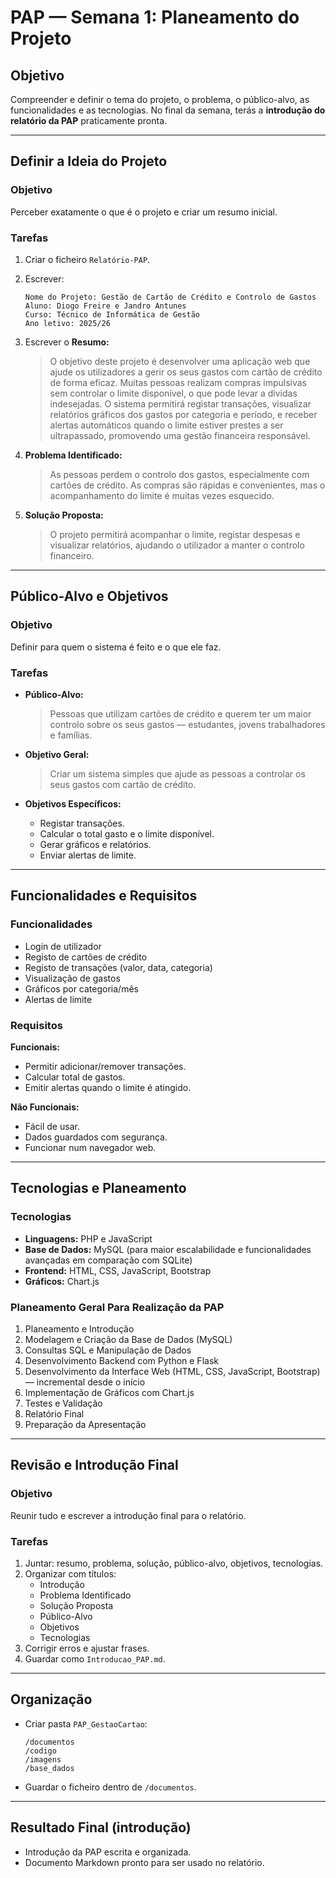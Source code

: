 # PAP — Semana 1: Planeamento do Projeto

## Objetivo
Compreender e definir o tema do projeto, o problema, o público-alvo, as funcionalidades e as tecnologias.
No final da semana, terás a **introdução do relatório da PAP** praticamente pronta.

---

## Definir a Ideia do Projeto

### Objetivo
Perceber exatamente o que é o projeto e criar um resumo inicial.

### Tarefas
1. Criar o ficheiro `Relatório-PAP`.
2. Escrever:
   ```
   Nome do Projeto: Gestão de Cartão de Crédito e Controlo de Gastos  
   Aluno: Diogo Freire e Jandro Antunes  
   Curso: Técnico de Informática de Gestão 
   Ano letivo: 2025/26
   ```
3. Escrever o **Resumo:**
   > O objetivo deste projeto é desenvolver uma aplicação web que ajude os utilizadores a gerir os seus gastos com cartão de crédito de forma eficaz. Muitas pessoas realizam compras impulsivas sem controlar o limite disponível, o que pode levar a dívidas indesejadas. O sistema permitirá registar transações, visualizar relatórios gráficos dos gastos por categoria e período, e receber alertas automáticos quando o limite estiver prestes a ser ultrapassado, promovendo uma gestão financeira responsável.

4. **Problema Identificado:**
   > As pessoas perdem o controlo dos gastos, especialmente com cartões de crédito. As compras são rápidas e convenientes, mas o acompanhamento do limite é muitas vezes esquecido.

5. **Solução Proposta:**
   > O projeto permitirá acompanhar o limite, registar despesas e visualizar relatórios, ajudando o utilizador a manter o controlo financeiro.

---

## Público-Alvo e Objetivos

### Objetivo
Definir para quem o sistema é feito e o que ele faz.

### Tarefas
- **Público-Alvo:**
  > Pessoas que utilizam cartões de crédito e querem ter um maior controlo sobre os seus gastos — estudantes, jovens trabalhadores e famílias.

- **Objetivo Geral:**
  > Criar um sistema simples que ajude as pessoas a controlar os seus gastos com cartão de crédito.

- **Objetivos Específicos:**
  - Registar transações.
  - Calcular o total gasto e o limite disponível.
  - Gerar gráficos e relatórios.
  - Enviar alertas de limite.

---

## Funcionalidades e Requisitos

### Funcionalidades
- Login de utilizador  
- Registo de cartões de crédito  
- Registo de transações (valor, data, categoria)  
- Visualização de gastos  
- Gráficos por categoria/mês  
- Alertas de limite  

### Requisitos
**Funcionais:**
- Permitir adicionar/remover transações.  
- Calcular total de gastos.  
- Emitir alertas quando o limite é atingido.

**Não Funcionais:**
- Fácil de usar.  
- Dados guardados com segurança.  
- Funcionar num navegador web.

---

## Tecnologias e Planeamento

### Tecnologias
- **Linguagens:** PHP e JavaScript
- **Base de Dados:** MySQL (para maior escalabilidade e funcionalidades avançadas em comparação com SQLite)  
- **Frontend:** HTML, CSS, JavaScript, Bootstrap  
- **Gráficos:** Chart.js

### Planeamento Geral Para Realização da PAP
1. Planeamento e Introdução  
2. Modelagem e Criação da Base de Dados (MySQL)  
3. Consultas SQL e Manipulação de Dados  
4. Desenvolvimento Backend com Python e Flask  
5. Desenvolvimento da Interface Web (HTML, CSS, JavaScript, Bootstrap) — incremental desde o início  
6. Implementação de Gráficos com Chart.js  
7. Testes e Validação  
8. Relatório Final  
9. Preparação da Apresentação

---

## Revisão e Introdução Final

### Objetivo
Reunir tudo e escrever a introdução final para o relatório.

### Tarefas
1. Juntar: resumo, problema, solução, público-alvo, objetivos, tecnologias.
2. Organizar com títulos:
   - Introdução  
   - Problema Identificado  
   - Solução Proposta  
   - Público-Alvo  
   - Objetivos  
   - Tecnologias
3. Corrigir erros e ajustar frases.
4. Guardar como `Introducao_PAP.md`.

---

## Organização
- Criar pasta `PAP_GestaoCartao`:
  ```
  /documentos
  /codigo
  /imagens
  /base_dados
  ```
- Guardar o ficheiro dentro de `/documentos`.

---

## Resultado Final (introdução)
- Introdução da PAP escrita e organizada.
- Documento Markdown pronto para ser usado no relatório.
